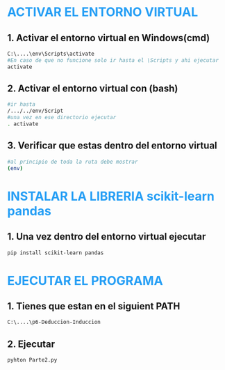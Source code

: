 # <span style="color: #279FF5;">ACTIVAR EL ENTORNO VIRTUAL

## 1. Activar el entorno virtual en Windows(cmd)
``` bash
C:\....\env\Scripts\activate
#En caso de que no funcione solo ir hasta el \Scripts y ahi ejecutar
activate
```

## 2. Activar el entorno virtual con (bash)
``` bash
#ir hasta 
/.../../env/Script
#una vez en ese directorio ejecutar
. activate
```

## 3. Verificar que estas dentro del entorno virtual
``` bash
#al principio de toda la ruta debe mostrar
(env)
```

# <span style="color: #279FF5;">INSTALAR LA LIBRERIA scikit-learn pandas
## 1. Una vez dentro del entorno virtual ejecutar
``` bash
pip install scikit-learn pandas
```

# <span style="color: #279FF5;">EJECUTAR EL PROGRAMA
## 1. Tienes que estan en el siguient PATH
```bash
C:\....\p6-Deduccion-Induccion
```
## 2. Ejecutar
```bash
pyhton Parte2.py
```